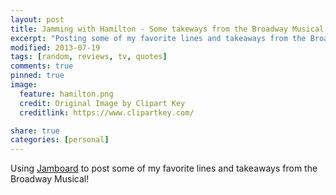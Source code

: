 ```yaml
---
layout: post
title: Jamming with Hamilton - Some takeways from the Broadway Musical
excerpt: "Posting some of my favorite lines and takeaways from the Broadway Musical!"
modified: 2013-07-19
tags: [random, reviews, tv, quotes]
comments: true
pinned: true
image:
  feature: hamilton.png
  credit: Original Image by Clipart Key
  creditlink: https://www.clipartkey.com/

share: true
categories: [personal]
---
```

Using [Jamboard](https://jamboard.google.com/) to post some of my favorite lines and takeaways from the Broadway Musical!